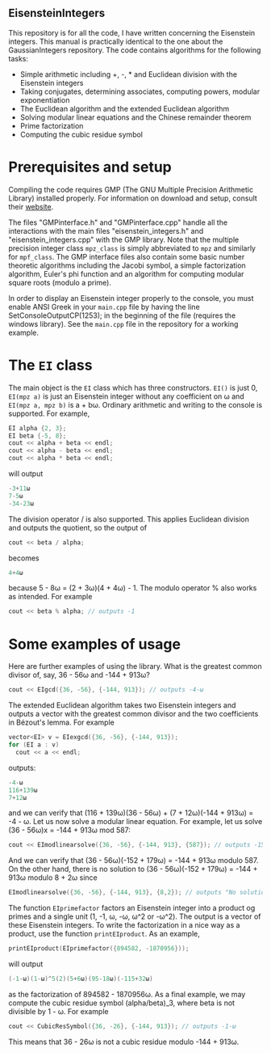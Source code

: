 ## EisensteinIntegers

This repository is for all the code, I have written concerning the Eisenstein integers. This manual is practically identical to the one about the GaussianIntegers repository. The code contains algorithms for the following tasks:

* Simple arithmetic including +, -, * and Euclidean division with the Eisenstein integers
* Taking conjugates, determining associates, computing powers, modular exponentiation
* The Euclidean algorithm and the extended Euclidean algorithm
* Solving modular linear equations and the Chinese remainder theorem
* Prime factorization
* Computing the cubic residue symbol

# Prerequisites and setup

Compiling the code requires GMP (The GNU Multiple Precision Arithmetic Library) installed properly. For information on download and setup, consult their [website](https://gmplib.org/).

The files "GMPinterface.h" and "GMPinterface.cpp" handle all the interactions with the main files "eisenstein_integers.h" and "eisenstein_integers.cpp" with the GMP library. Note that the multiple precision integer class `mpz_class` is simply abbreviated to `mpz` and similarly for `mpf_class`. The GMP interface files also contain some basic number theoretic algorithms including the Jacobi symbol, a simple factorization algorithm, Euler's phi function and an algorithm for computing modular square roots (modulo a prime). 

In order to display an Eisenstein integer properly to the console, you must enable ANSI Greek in your `main.cpp` file by having the line SetConsoleOutputCP(1253); in the beginning of the file (requires the windows library). See the `main.cpp` file in the repository for a working example.

# The `EI` class

The main object is the `EI` class which has three constructors. `EI()` is just 0, `EI(mpz a)` is just an Eisenstein integer without any coefficient on ω and `EI(mpz a, mpz b)` is a + bω. Ordinary arithmetic and writing to the console is supported. For example,

```c++
EI alpha {2, 3};
EI beta {-5, 8};
cout << alpha + beta << endl;
cout << alpha - beta << endl;
cout << alpha * beta << endl;
```
will output
```c++
-3+11ω
7-5ω
-34-23ω
```

The division operator / is also supported. This applies Euclidean division and outputs the quotient, so the output of
```c++
cout << beta / alpha;
```
becomes
```c++
4+4ω
```
because 5 - 8ω = (2 + 3ω)(4 + 4ω) - 1. The modulo operator % also works as intended. For example
```c++
cout << beta % alpha; // outputs -1
```

# Some examples of usage

Here are further examples of using the library. What is the greatest common divisor of, say, 36 - 56ω and -144 + 913ω?

```c++
cout << EIgcd({36, -56}, {-144, 913}); // outputs -4-ω
```
The extended Euclidean algorithm takes two Eisenstein integers and outputs a vector with the greatest common divisor and the two coefficients in Bézout's lemma. For example

```c++
vector<EI> v = EIexgcd({36, -56}, {-144, 913});
for (EI a : v)
  cout << a << endl;
```
outputs:

```c++
-4-ω
116+139ω
7+12ω
```
and we can verify that (116 + 139ω)(36 - 56ω) + (7 + 12ω)(-144 + 913ω) = -4 - ω. Let us now solve a modular linear equation. For example, let us solve (36 - 56ω)x = -144 + 913ω mod 587:

```c++
cout << EImodlinearsolve({36, -56}, {-144, 913}, {587}); // outputs -152+179ω
```
And we can verify that (36 - 56ω)(-152 + 179ω) = -144 + 913ω modulo 587. On the other hand, there is no solution to (36 - 56ω)(-152 + 179ω) = -144 + 913ω modulo 8 + 2ω since

```c++
EImodlinearsolve({36, -56}, {-144, 913}, {8,2}); // outputs "No solution to equation: (36ω-56ω)rho = -144+913ω (mod 8+2ω)"
```
The function `EIprimefactor` factors an Eisenstein integer into a product og primes and a single unit (1, -1, ω, -ω, ω^2 or -ω^2). The output is a vector of these Eisenstein integers. To write the factorization in a nice way as a product, use the function `printEIproduct`. As an example,

```c++
printEIproduct(EIprimefactor({894582, -1870956}));
```
will output

```c++
(-1-ω)(1-ω)^5(2)(5+6ω)(95-18ω)(-115+32ω)
```
as the factorization of 894582 - 1870956ω. As a final example, we may compute the cubic residue symbol (alpha/beta)_3, where beta is not divisible by 1 - ω. For example

```c++
cout << CubicResSymbol({36, -26}, {-144, 913}); // outputs -1-ω
```
This means that 36 - 26ω is not a cubic residue modulo -144 + 913ω. 
